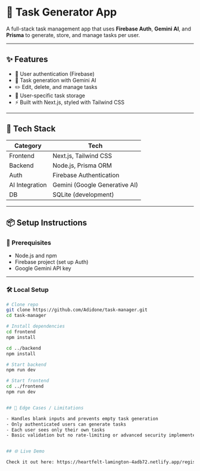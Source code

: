 # 🧠 Task Generator App

A full-stack task management app that uses **Firebase Auth**, **Gemini AI**, and **Prisma** to generate, store, and manage tasks per user.

---

## ✨ Features

- 🔐 User authentication (Firebase)
- 🧠 Task generation with Gemini AI
- ✏️ Edit, delete, and manage tasks
- 👤 User-specific task storage
- ⚡ Built with Next.js, styled with Tailwind CSS

---

## 🚀 Tech Stack

| Category       | Tech                          |
|----------------|-------------------------------|
| Frontend       | Next.js, Tailwind CSS         |
| Backend        | Node.js, Prisma ORM           |
| Auth           | Firebase Authentication       |
| AI Integration | Gemini (Google Generative AI) |
| DB             | SQLite (development)          |

---



## 📦 Setup Instructions

### 🔧 Prerequisites
- Node.js and npm
- Firebase project (set up Auth)
- Google Gemini API key

---

### 🛠️ Local Setup

```bash
# Clone repo
git clone https://github.com/Adidone/task-manager.git
cd task-manager

# Install dependencies
cd frontend
npm install

cd ../backend
npm install

# Start backend
npm run dev

# Start frontend
cd ../frontend
npm run dev


## 🧠 Edge Cases / Limitations

- Handles blank inputs and prevents empty task generation
- Only authenticated users can generate tasks
- Each user sees only their own tasks
- Basic validation but no rate-limiting or advanced security implemented


## 🌐 Live Demo

Check it out here: https://heartfelt-lamington-4adb72.netlify.app/register
